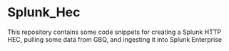 # Splunk_Hec
This repository contains some code snippets for creating a Splunk HTTP HEC, pulling some data from GBQ, and ingesting it into Splunk Enterprise
